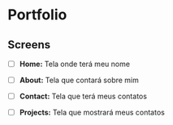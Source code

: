 # Portfolio

## Screens

- [ ] **Home:** Tela onde terá meu nome

- [ ] **About:** Tela que contará sobre mim

- [ ] **Contact:** Tela que terá meus contatos

- [ ] **Projects:** Tela que mostrará meus contatos
